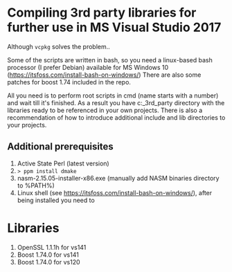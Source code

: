 # Compiling 3rd party libraries for further use in MS Visual Studio 2017 #

Although `vcpkg` solves the problem..

Some of the scripts are written in bash, so you need a linux-based bash processor (I prefer Debian) available for MS Windows 10 (https://itsfoss.com/install-bash-on-windows/)
There are also some patches for boost 1.74 included in the repo.

All you need is to perform root scripts in cmd (name starts with a number) and wait till it's finished.
As a result you have c:\_3rd_party directory with the libraries ready to be referenced in your own projects.
There is also a recommendation of how to introduce additional include and lib directories to your projects.

## Additional prerequisites ##

1. Active State Perl (latest version)
1. `> ppm install dmake`
1. nasm-2.15.05-installer-x86.exe (manually add NASM binaries directory to %PATH%)
1. Linux shell (see https://itsfoss.com/install-bash-on-windows/), after being installed you need to 


# Libraries # 

1. OpenSSL 1.1.1h for vs141
1. Boost 1.74.0 for vs141
1. Boost 1.74.0 for vs120
